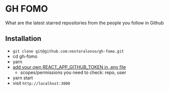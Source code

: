 # GH FOMO

What are the latest starred repositories from the people you follow in Github


## Installation

* `git clone git@github.com:nestoralonso/gh-fomo.git`
* cd gh-fomo
* yarn
* [add your own REACT_APP_GITHUB_TOKEN in .env file](https://help.github.com/articles/creating-a-personal-access-token-for-the-command-line/)
  * scopes/permissions you need to check: repo, user
* yarn start
* visit `http://localhost:3000`